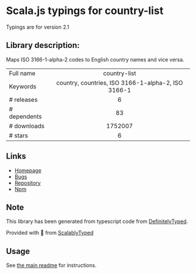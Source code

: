 
# Scala.js typings for country-list

Typings are for version 2.1

## Library description:
Maps ISO 3166-1-alpha-2 codes to English country names and vice versa.

|                    |                 |
| ------------------ | :-------------: |
| Full name          | country-list |
| Keywords           | country, countries, ISO 3166-1-alpha-2, ISO 3166-1 |
| # releases         | 6 |
| # dependents       | 83 |
| # downloads        | 1752007 |
| # stars            | 6 |

## Links
- [Homepage](https://github.com/fannarsh/country-list)
- [Bugs](https://github.com/fannarsh/country-list/issues)
- [Repository](https://github.com/fannarsh/country-list)
- [Npm](https://www.npmjs.com/package/country-list)
    


## Note
This library has been generated from typescript code from [DefinitelyTyped](https://definitelytyped.org).

Provided with :purple_heart: from [ScalablyTyped](https://github.com/oyvindberg/ScalablyTyped)

## Usage
See [the main readme](../../readme.md) for instructions.


